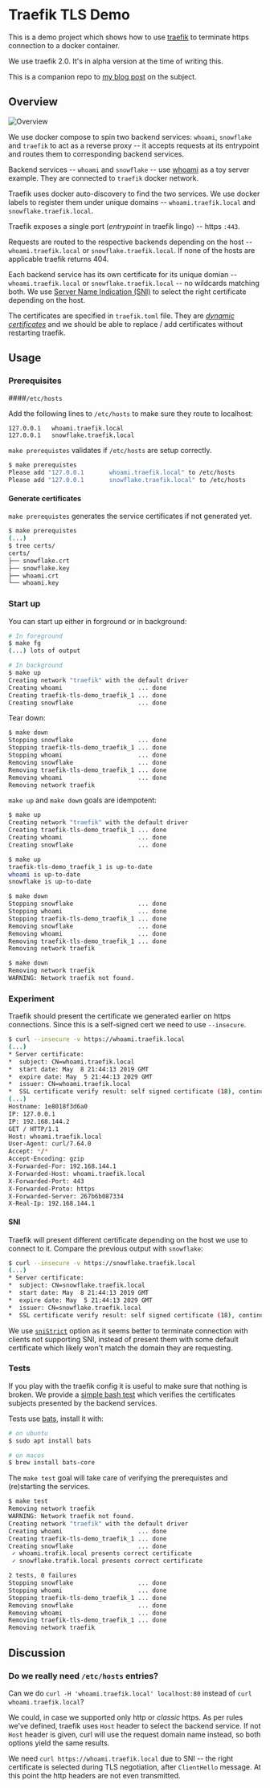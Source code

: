 # Traefik TLS Demo

This is a demo project which shows how to use [traefik](https://traefik.io/) to terminate https connection to a docker container.

We use traefik 2.0. It's in alpha version at the time of writing this.

This is a companion repo to [my blog post](https://kupczynski.info/2019/05/21/treafik-sni.html) on the subject.


## Overview

![Overview](./overview.jpg)

We use docker compose to spin two backend services: `whoami`, `snowflake` and `traefik` to act as a reverse proxy -- it accepts requests at its entrypoint and routes them to corresponding backend services.

Backend services -- `whoami` and `snowflake` -- use [whoami](https://github.com/containous/whoami) as a toy server example. They are connected to `traefik` docker network.

Traefik uses docker auto-discovery to find the two services. We use docker labels to register them under unique domains -- `whoami.traefik.local` and `snowflake.traefik.local`.

Traefik exposes a single port (*entrypoint* in traefik lingo) -- https `:443`.

Requests are routed to the respective backends depending on the host -- `whoami.traefik.local` or `snowflake.traefik.local`. If none of the hosts are applicable traefik returns 404.

Each backend service has its own certificate for its unique domian -- `whoami.traefik.local` or `snowflake.traefik.local` -- no wildcards matching both. We use [Server Name Indication (SNI)](https://kupczynski.info/2019/05/21/treafik-sni.html) to select the right certificate depending on the host.

The certificates are  specified in `traefik.toml` file. They are [*dynamic certificates*](https://docs.traefik.io/v2.0/https-tls/overview/#dynamic-certificates) and we should be able to replace / add certificates without restarting traefik.


## Usage

### Prerequisites

####`/etc/hosts`

Add the following lines to `/etc/hosts` to make sure they route to localhost:
``` 
127.0.0.1	whoami.traefik.local
127.0.0.1	snowflake.traefik.local
```

`make prerequistes` validates if `/etc/hosts` are setup correctly.

```sh 
$ make prerequistes 
Please add "127.0.0.1       whoami.traefik.local" to /etc/hosts
Please add "127.0.0.1       snowflake.traefik.local" to /etc/hosts
```

#### Generate certificates

`make prerequistes` generates the service certificates if not generated yet.

```sh
$ make prerequistes
(...)
$ tree certs/
certs/
├── snowflake.crt
├── snowflake.key
├── whoami.crt
└── whoami.key
```

### Start up

You can start up either in forground or in background:
```sh
# In foreground
$ make fg
(...) lots of output
```

```sh
# In background
$ make up
Creating network "traefik" with the default driver
Creating whoami                     ... done
Creating traefik-tls-demo_traefik_1 ... done
Creating snowflake                  ... done
```


Tear down:
```sh 
$ make down
Stopping snowflake                  ... done
Stopping traefik-tls-demo_traefik_1 ... done
Stopping whoami                     ... done
Removing snowflake                  ... done
Removing traefik-tls-demo_traefik_1 ... done
Removing whoami                     ... done
Removing network traefik
```

`make up` and `make down` goals are idempotent:

```sh 
$ make up
Creating network "traefik" with the default driver
Creating traefik-tls-demo_traefik_1 ... done
Creating whoami                     ... done
Creating snowflake                  ... done

$ make up
traefik-tls-demo_traefik_1 is up-to-date
whoami is up-to-date
snowflake is up-to-date

$ make down
Stopping snowflake                  ... done
Stopping whoami                     ... done
Stopping traefik-tls-demo_traefik_1 ... done
Removing snowflake                  ... done
Removing whoami                     ... done
Removing traefik-tls-demo_traefik_1 ... done
Removing network traefik

$ make down
Removing network traefik
WARNING: Network traefik not found.

```


### Experiment

Traefik should present the certificate we generated earlier on https connections. Since this is a self-signed cert we need to use `--insecure`.

```sh 
$ curl --insecure -v https://whoami.traefik.local
(...)
* Server certificate:
*  subject: CN=whoami.traefik.local
*  start date: May  8 21:44:13 2019 GMT
*  expire date: May  5 21:44:13 2029 GMT
*  issuer: CN=whoami.traefik.local
*  SSL certificate verify result: self signed certificate (18), continuing anyway.
(...) 
Hostname: 1e8018f3d6a0
IP: 127.0.0.1
IP: 192.168.144.2
GET / HTTP/1.1
Host: whoami.traefik.local
User-Agent: curl/7.64.0
Accept: */*
Accept-Encoding: gzip
X-Forwarded-For: 192.168.144.1
X-Forwarded-Host: whoami.traefik.local
X-Forwarded-Port: 443
X-Forwarded-Proto: https
X-Forwarded-Server: 267b6b087334
X-Real-Ip: 192.168.144.1 
```

#### SNI

Traefik will present different certificate depending on the host we use to connect to it. Compare the previous output with `snowflake`:

```sh 
$ curl --insecure -v https://snowflake.traefik.local
(...)
* Server certificate:
*  subject: CN=snowflake.traefik.local
*  start date: May  8 21:44:13 2019 GMT
*  expire date: May  5 21:44:13 2029 GMT
*  issuer: CN=snowflake.traefik.local
*  SSL certificate verify result: self signed certificate (18), continuing anyway.
```

We use [`sniStrict`](https://docs.traefik.io/configuration/entrypoints/#strict-sni-checking) option as it seems better to terminate connection with clients not supporting SNI, instead of present them with some default certificate which likely won't match the domain they are requesting. 

### Tests

If you play with the traefik config it is useful to make sure that nothing is broken. We provide a [simple bash test](./tests/verify-certs.bats) which verifies the certificates subjects presented by the backend services.

Tests use [bats](https://github.com/bats-core/bats-core), install it with:

```sh
# on ubuntu
$ sudo apt install bats
```

```sh
# on macos
$ brew install bats-core
```

The `make test` goal will take care of verifying the prerequistes and (re)starting the services.

```sh
$ make test
Removing network traefik
WARNING: Network traefik not found.
Creating network "traefik" with the default driver
Creating whoami                     ... done
Creating traefik-tls-demo_traefik_1 ... done
Creating snowflake                  ... done
 ✓ whoami.trafik.local presents correct certificate
 ✓ snowflake.trafik.local presents correct certificate

2 tests, 0 failures
Stopping snowflake                  ... done
Stopping whoami                     ... done
Stopping traefik-tls-demo_traefik_1 ... done
Removing snowflake                  ... done
Removing whoami                     ... done
Removing traefik-tls-demo_traefik_1 ... done
Removing network traefik
```


## Discussion

### Do we really need `/etc/hosts` entries?

Can we do `curl -H 'whoami.traefik.local' localhost:80` instead of `curl whoami.traefik.local`?

We could, in case we supported only http or *classic* https. As per rules we've defined, traefik uses `Host` header to select the backend service. If not `Host` header is given, curl will use the request domain name instead, so both options yield the same results.

We need `curl https://whoami.traefik.local` due to SNI -- the right certificate is selected during TLS negotiation, after `ClientHello` message. At this point the http headers are not even transmitted. 
